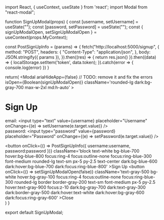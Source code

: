 import React, { useContext, useState } from 'react';
import Modal from "react-modal";

function SignUpModal(props) {
  const [username, setUsername] = useState("");
  const [password, setPassword] = useState("");
  const { signUpModalOpen, setSignUpModalOpen } = useContext(props.MyContext);

  const PostSignUpInfo = (params) => {
    fetch("http://localhost:5000/signup", {
      method: "POST",
      headers: {
        "Content-Type": "application/json",
      },
      body: JSON.stringify({ params }),
    }).then((res) => {
      return res.json()
    }).then((data) => {
      localStorage.setItem('token', data.token);
    }).catch(error => {
      console.log(error)
    })
  }

  return(
    <Modal
      ariaHideApp={false} // TODO: remove it and fix the errors
      isOpen={Boolean(signUpModalOpen)}
      className='rounded-lg dark:bg-gray-700 max-w-2xl md:h-auto'
    >
      <h1 className="text-xl font-semibold text-gray-900 dark:text-white"
      >Sign Up</h1>
      <form>
        <label>
          email:
          <input
            type="text"
            value={username}
            placeholder="Username"
            onChange={(e) => setUsername(e.target.value)}
          />
        </label>
        <br/>
        <label>
          password:
          <input
            type="password"
            value={password}
            placeholder="Password"
            onChange={(e) => setPassword(e.target.value)}
          />
        </label>
      </form>
      <div className='flex items-center p-6 space-x-2 border-t border-gray-200 rounded-b dark:border-gray-600'>
        <button
          onClick={() => PostSignUpInfo({ username:username, password:password })}
          className='block text-white bg-blue-700 hover:bg-blue-800 focus:ring-4 focus:outline-none focus:ring-blue-300 font-medium rounded-lg text-sm px-5 py-2.5 text-center dark:bg-blue-600 dark:hover:bg-blue-700 dark:focus:ring-blue-800'
        >Sign Up</button>
        <button
          onClick={() => setSignUpModalOpen(false)}
          className='text-gray-500 bg-white hover:bg-gray-100 focus:ring-4 focus:outline-none focus:ring-blue-300 rounded-lg border border-gray-200 text-sm font-medium px-5 py-2.5 hover:text-gray-900 focus:z-10 dark:bg-gray-700 dark:text-gray-300 dark:border-gray-500 dark:hover:text-white dark:hover:bg-gray-600 dark:focus:ring-gray-600'
        >Close</button>
      </div>
    </Modal>
  )
}

export default SignUpModal;
